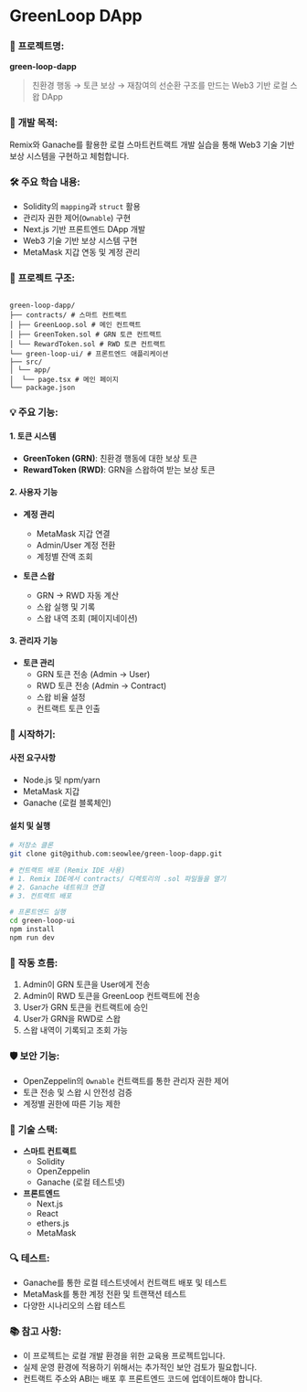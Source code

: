 # GreenLoop DApp

### 🧩 **프로젝트명:**

**green-loop-dapp**

> 친환경 행동 → 토큰 보상 → 재참여의 선순환 구조를 만드는 Web3 기반 로컬 스왑 DApp

### 🎯 **개발 목적:**

Remix와 Ganache를 활용한 로컬 스마트컨트랙트 개발 실습을 통해 Web3 기술 기반 보상 시스템을 구현하고 체험합니다.

### 🛠 **주요 학습 내용:**

- Solidity의 `mapping`과 `struct` 활용
- 관리자 권한 제어(`Ownable`) 구현
- Next.js 기반 프론트엔드 DApp 개발
- Web3 기술 기반 보상 시스템 구현
- MetaMask 지갑 연동 및 계정 관리

### 📁 **프로젝트 구조:**

```

green-loop-dapp/
├── contracts/ # 스마트 컨트랙트
│ ├── GreenLoop.sol # 메인 컨트랙트
│ ├── GreenToken.sol # GRN 토큰 컨트랙트
│ └── RewardToken.sol # RWD 토큰 컨트랙트
└── green-loop-ui/ # 프론트엔드 애플리케이션
├── src/
│ └── app/
│  └── page.tsx # 메인 페이지
└── package.json

```

### 💡 **주요 기능:**

#### 1. 토큰 시스템

- **GreenToken (GRN)**: 친환경 행동에 대한 보상 토큰
- **RewardToken (RWD)**: GRN을 스왑하여 받는 보상 토큰

#### 2. 사용자 기능

- **계정 관리**

  - MetaMask 지갑 연결
  - Admin/User 계정 전환
  - 계정별 잔액 조회

- **토큰 스왑**
  - GRN → RWD 자동 계산
  - 스왑 실행 및 기록
  - 스왑 내역 조회 (페이지네이션)

#### 3. 관리자 기능

- **토큰 관리**
  - GRN 토큰 전송 (Admin → User)
  - RWD 토큰 전송 (Admin → Contract)
  - 스왑 비율 설정
  - 컨트랙트 토큰 인출

### 🚀 **시작하기:**

#### 사전 요구사항

- Node.js 및 npm/yarn
- MetaMask 지갑
- Ganache (로컬 블록체인)

#### 설치 및 실행

```bash
# 저장소 클론
git clone git@github.com:seowlee/green-loop-dapp.git

# 컨트랙트 배포 (Remix IDE 사용)
# 1. Remix IDE에서 contracts/ 디렉토리의 .sol 파일들을 열기
# 2. Ganache 네트워크 연결
# 3. 컨트랙트 배포

# 프론트엔드 실행
cd green-loop-ui
npm install
npm run dev

```

### 🔄 **작동 흐름:**

1. Admin이 GRN 토큰을 User에게 전송
2. Admin이 RWD 토큰을 GreenLoop 컨트랙트에 전송
3. User가 GRN 토큰을 컨트랙트에 승인
4. User가 GRN을 RWD로 스왑
5. 스왑 내역이 기록되고 조회 가능

### 🛡 **보안 기능:**

- OpenZeppelin의 `Ownable` 컨트랙트를 통한 관리자 권한 제어
- 토큰 전송 및 스왑 시 안전성 검증
- 계정별 권한에 따른 기능 제한

### 📝 **기술 스택:**

- **스마트 컨트랙트**
  - Solidity
  - OpenZeppelin
  - Ganache (로컬 테스트넷)
- **프론트엔드**
  - Next.js
  - React
  - ethers.js
  - MetaMask

### 🔍 **테스트:**

- Ganache를 통한 로컬 테스트넷에서 컨트랙트 배포 및 테스트
- MetaMask를 통한 계정 전환 및 트랜잭션 테스트
- 다양한 시나리오의 스왑 테스트

### 📚 **참고 사항:**

- 이 프로젝트는 로컬 개발 환경을 위한 교육용 프로젝트입니다.
- 실제 운영 환경에 적용하기 위해서는 추가적인 보안 검토가 필요합니다.
- 컨트랙트 주소와 ABI는 배포 후 프론트엔드 코드에 업데이트해야 합니다.


